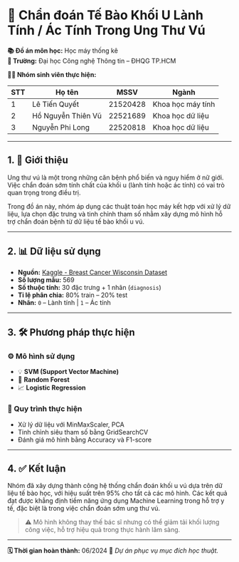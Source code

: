 # 🧬 Chẩn đoán Tế Bào Khối U Lành Tính / Ác Tính Trong Ung Thư Vú

**📚 Đồ án môn học:** Học máy thống kê  
**🏫 Trường:** Đại học Công nghệ Thông tin – ĐHQG TP.HCM  

**👨‍💻 Nhóm sinh viên thực hiện:**

| STT | Họ tên               | MSSV      | Ngành                     |
|-----|----------------------|-----------|---------------------------|
| 1   | Lê Tiến Quyết        | 21520428  | Khoa học máy tính         |
| 2   | Hồ Nguyễn Thiên Vũ   | 22521689  | Khoa học dữ liệu          |
| 3   | Nguyễn Phi Long      | 22520818  | Khoa học dữ liệu          |

---

## 1. 🧾 Giới thiệu

Ung thư vú là một trong những căn bệnh phổ biến và nguy hiểm ở nữ giới. Việc chẩn đoán sớm tính chất của khối u (lành tính hoặc ác tính) có vai trò quan trọng trong điều trị.

Trong đồ án này, nhóm áp dụng các thuật toán học máy kết hợp với xử lý dữ liệu, lựa chọn đặc trưng và tinh chỉnh tham số nhằm xây dựng mô hình hỗ trợ chẩn đoán bệnh từ dữ liệu tế bào khối u vú.

---

## 2. 📊 Dữ liệu sử dụng

- **Nguồn:** [Kaggle - Breast Cancer Wisconsin Dataset](https://www.kaggle.com/datasets/uciml/breast-cancer-wisconsin-data)  
- **Số lượng mẫu:** 569  
- **Số thuộc tính:** 30 đặc trưng + 1 nhãn (`diagnosis`)  
- **Tỉ lệ phân chia:** 80% train – 20% test  
- **Nhãn:** `0` – Lành tính | `1` – Ác tính

---

## 3. 🛠️ Phương pháp thực hiện

### ⚙️ Mô hình sử dụng
- 💡 **SVM (Support Vector Machine)**
- 🌲 **Random Forest**
- 📈 **Logistic Regression**

### 🔁 Quy trình thực hiện
- Xử lý dữ liệu với MinMaxScaler, PCA
- Tinh chỉnh siêu tham số bằng GridSearchCV
- Đánh giá mô hình bằng Accuracy và F1-score

---

## 4. ✅ Kết luận

Nhóm đã xây dựng thành công hệ thống chẩn đoán khối u vú dựa trên dữ liệu tế bào học, với hiệu suất trên 95% cho tất cả các mô hình. Các kết quả đạt được khẳng định tiềm năng ứng dụng Machine Learning trong hỗ trợ y tế, đặc biệt là trong việc chẩn đoán sớm ung thư vú.

> ⚠️ Mô hình không thay thế bác sĩ nhưng có thể giảm tải khối lượng công việc, hỗ trợ hiệu quả trong thực hành lâm sàng.

---
  
**🗓️ Thời gian hoàn thành:** 06/2024
📝 *Dự án phục vụ mục đích học thuật.*
